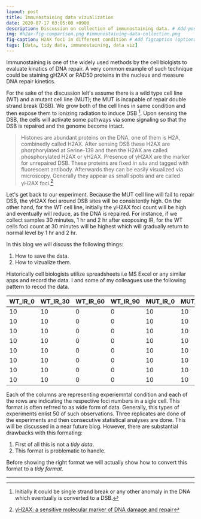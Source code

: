 ```yaml
---
layout: post
title: Immunostaining data vizualization
date: 2020-07-17 03:05:00 +0900
description: Discussion on collection of immunostaining data. # Add post description (optional)
img: #h2ax-fig-comparison.png #immunostaining-data-collection.png
fig-caption: H2AX foci in different condition # Add figcaption (optional)
tags: [data, tidy data, immunostaining, data viz]
---
```

Immunostaining is one of the widely used methods by the cell biolgists to evaluate kinatics of 
DNA repair. A very common example of such technique could be staining gH2AX or RAD50 proteins in 
the nucleus and measure DNA repair kinetics. 

For the sake of the discussion lelt's assume there is a wild type cell line (WT) and a mutant 
cell line (MUT); the MUT is incapable of repair double strand break (DSB). We grow both of the 
cell lines in same condition and then expose them to ionizing radiation to induce DSB [^1]. 
Upon sensing the DSB, the cells will activate some pathways via some signaling so that the DSB 
is repaired and the genome become intact. 

> Histones are abundant proteins on the DNA, one of them is H2A, combinedly called H2AX. After 
sensing DSB these H2AX are phorphorylated at Serine-139 and then the H2AX are called phosphorylated 
H2AX or γH2AX. Presence of γH2AX are the marker for unrepaired DSB. These proteins are fixed 
*in situ* and tagged with fluorescent antibody. Afterwards they can be easily visualized via 
microscopy. Generally they appear as small spots and are called γH2AX foci.[^2]

Let's get back to our experiment. Because the MUT cell line will fail to repair DSB, the γH2AX 
foci around DSB sites will be consistently high. On the other hand, for the WT cell line, 
initially the γH2AX foci count will be high and eventually will reduce, as the DNA is repaired.
For instance, if we collect samples 30 minutes, 1 hr and 2 hr after exoposing IR, for the WT 
cells foci count at 30 minutes will be highest which will gradually return to normal level by
1 hr and 2 hr.

In this blog we will discuss the following things:
1. How to save the data.
2. How to vizualize them.

Historically cell biologists utilize spreadsheets i.e MS Excel or any similar apps and record 
the data. I and some of my colleagues use the following pattern to recod the data.

|WT_IR_0|WT_IR_30|WT_IR_60|WT_IR_90|MUT_IR_0|MUT_IR_30|MUT_IR_60|MUT_IR_90|
|-------|--------|-------|---------|-------|--------|-------|---------|
|10     |      10|  0    |   0     |10     |      10|  0    |   0     |
|10     |      10|  0    |   0     |10     |      10|  0    |   0     |
|10     |      10|  0    |   0     |10     |      10|  0    |   0     |
|10     |      10|  0    |   0     |10     |      10|  0    |   0     |
|10     |      10|  0    |   0     |10     |      10|  0    |   0     |
|10     |      10|  0    |   0     |10     |      10|  0    |   0     |
|10     |      10|  0    |   0     |10     |      10|  0    |   0     |
|10     |      10|  0    |   0     |10     |      10|  0    |   0     |

Each of the columns are representing experiemntal condition and each of the rows are indicating
 the respective foci numbers in a sigle cell. This format is often refrred to as wide form of 
 data. Generally, this types of experiments enlist 50 of such observations. 
Three replicates are done of the experiments and then consecutive statistical analyses are
done. This will be discussed in a near future blog. However, there are substantial drawbacks 
with this formating:
1. First of all this is not a *tidy data*.
2. This format is problematic to handle.

Before showing the right format we will actually show how to convert this format to a *tidy 
format*.

---
[^1]: Initially it could be single strand break or any other anomaly in the DNA which eventually is converted to a DSB.
[^2]: [γH2AX: a sensitive molecular marker of DNA damage and repair](https://www.nature.com/articles/leu20106)
